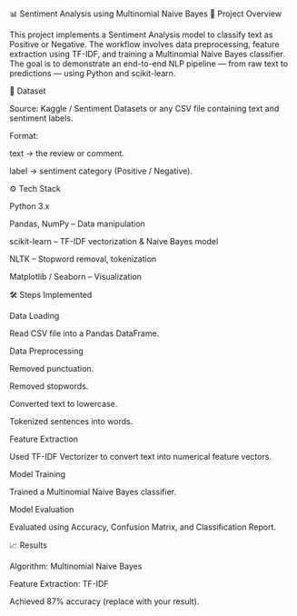 📊 Sentiment Analysis using Multinomial Naive Bayes
📌 Project Overview

This project implements a Sentiment Analysis model to classify text as Positive or Negative. The workflow involves data preprocessing, feature extraction using TF-IDF, and training a Multinomial Naive Bayes classifier. The goal is to demonstrate an end-to-end NLP pipeline — from raw text to predictions — using Python and scikit-learn.

📂 Dataset

Source: Kaggle / Sentiment Datasets or any CSV file containing text and sentiment labels.

Format:

text → the review or comment.

label → sentiment category (Positive / Negative).

⚙️ Tech Stack

Python 3.x

Pandas, NumPy – Data manipulation

scikit-learn – TF-IDF vectorization & Naive Bayes model

NLTK – Stopword removal, tokenization

Matplotlib / Seaborn – Visualization

🛠 Steps Implemented

Data Loading

Read CSV file into a Pandas DataFrame.

Data Preprocessing

Removed punctuation.

Removed stopwords.

Converted text to lowercase.

Tokenized sentences into words.

Feature Extraction

Used TF-IDF Vectorizer to convert text into numerical feature vectors.

Model Training

Trained a Multinomial Naive Bayes classifier.

Model Evaluation

Evaluated using Accuracy, Confusion Matrix, and Classification Report.

📈 Results

Algorithm: Multinomial Naive Bayes

Feature Extraction: TF-IDF

Achieved 87% accuracy (replace with your result).